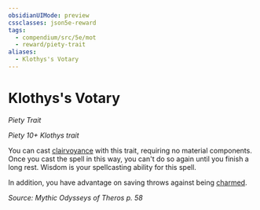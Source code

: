 ```yaml
---
obsidianUIMode: preview
cssclasses: json5e-reward
tags:
  - compendium/src/5e/mot
  - reward/piety-trait
aliases:
  - Klothys's Votary
---
```

# Klothys's Votary
*Piety Trait*  

*Piety 10+ Klothys trait*

You can cast [clairvoyance](2-Mechanics/CLI/spells/clairvoyance.md) with this trait, requiring no material components. Once you cast the spell in this way, you can't do so again until you finish a long rest. Wisdom is your spellcasting ability for this spell.

In addition, you have advantage on saving throws against being [charmed](2-Mechanics/CLI/rules/conditions.md#charmed).

*Source: Mythic Odysseys of Theros p. 58*